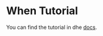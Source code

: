 # When Tutorial

You can find the tutorial in dhe [docs](http://when-documentation.readthedocs.org/en/latest/tutorial.html).
